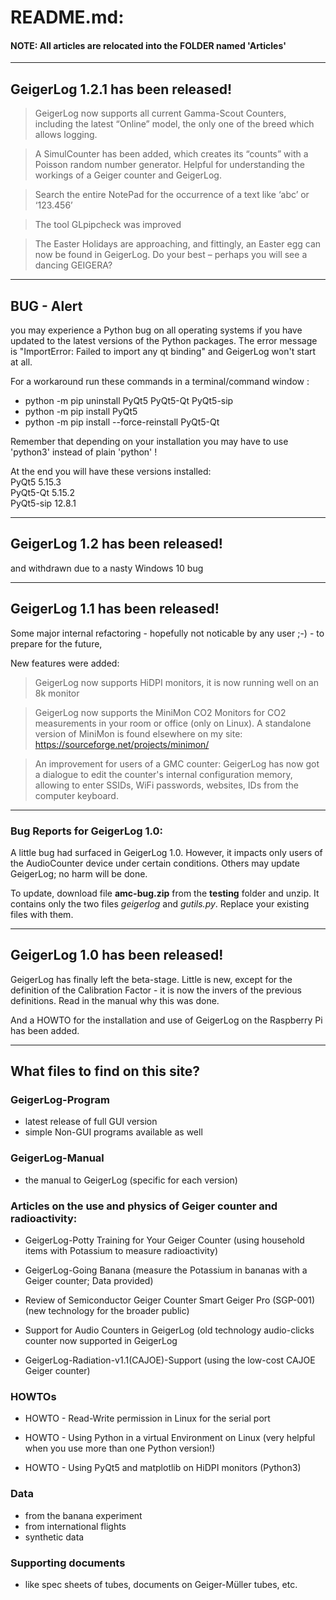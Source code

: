 # README.md:
<!--
localhost:
~$ grip README.md
include pics:
![GLMM](/Monitor8k.png "GeigerLog on an 8k monitor")
![GLMM](/MiniMon-GL.png "GeigerLog running integrated MiniMon device")
-->

#### NOTE: All **articles** are relocated into the FOLDER named 'Articles'
---

## GeigerLog 1.2.1 has been released!

> GeigerLog now supports all current Gamma-Scout Counters, including the lat­est “Online” model, the only one of the breed which allows logging.

> A SimulCounter has been added, which creates its “counts” with a Poisson random number generator. Helpful for understanding the workings of a Geiger counter and GeigerLog.

> Search the entire NotePad for the occurrence of a text like ‘abc’ or ‘123.456’

> The tool GLpipcheck was improved

> The Easter Holidays are approaching, and fittingly, an Easter egg can now be found in GeigerLog. Do your best – perhaps you will see a dancing GEIGERA?

---

## BUG - Alert

you may experience a Python bug on all operating systems if you have updated to
the latest versions of the Python packages. The error message is "ImportError:
Failed to import any qt binding" and GeigerLog won't start at all.

For a workaround run these commands in a terminal/command window :

- python -m pip uninstall  PyQt5 PyQt5-Qt PyQt5-sip
- python -m pip install  PyQt5
- python -m pip install --force-reinstall  PyQt5-Qt

Remember that depending on your installation you may have to use 'python3'
instead of plain 'python' !

At the end you will have these versions installed:
<br>   PyQt5            5.15.3
<br>   PyQt5-Qt         5.15.2
<br>   PyQt5-sip        12.8.1

---


## GeigerLog 1.2 has been released!

and withdrawn due to a nasty Windows 10 bug

---


## GeigerLog 1.1 has been released!

Some major internal refactoring - hopefully not noticable by any user ;-) - to
prepare for the future,

New features were added:

> GeigerLog now supports HiDPI monitors, it is now running well on an 8k monitor

> GeigerLog now supports the MiniMon CO2 Monitors for CO2 measurements in your
room or office (only on Linux). A standalone version of MiniMon is found
elsewhere on my site:
https://sourceforge.net/projects/minimon/

> An improvement for users of a GMC counter: GeigerLog has now got a dialogue to
edit the counter's internal configuration memory, allowing to enter SSIDs, WiFi
passwords, websites, IDs from the computer keyboard.

---

### Bug Reports for GeigerLog 1.0:

A little bug had surfaced in GeigerLog 1.0.
However, it impacts only users of the AudioCounter device under certain
conditions. Others may update GeigerLog; no harm will be done.

To update, download file **amc-bug.zip** from the **testing** folder and unzip.
It contains only the two files *geigerlog* and *gutils.py*. Replace your
existing files with them.

---

## GeigerLog 1.0 has been released!

GeigerLog has finally left the beta-stage. Little is new, except for the definition
of the Calibration Factor - it is now
the invers of the previous definitions. Read in the manual why this was done.

And a HOWTO for the installation and use of GeigerLog on the Raspberry Pi
has been added.

---

## What files to find on this site?

### GeigerLog-Program
- latest release of full GUI version
- simple Non-GUI programs available as well

### GeigerLog-Manual
- the manual to GeigerLog
  (specific for each version)


### Articles on the use and physics of Geiger counter and radioactivity:

- GeigerLog-Potty Training for Your Geiger Counter
  (using household items with Potassium to measure radioactivity)

- GeigerLog-Going Banana
  (measure the Potassium in bananas with a Geiger counter;
   Data provided)

- Review of Semiconductor Geiger Counter Smart Geiger Pro (SGP-001)
  (new technology for the broader public)

- Support for Audio Counters in GeigerLog
  (old technology audio-clicks counter now supported in GeigerLog

- GeigerLog-Radiation-v1.1(CAJOE)-Support
  (using the low-cost CAJOE Geiger counter)


### HOWTOs
- HOWTO - Read-Write permission in Linux for the serial port

- HOWTO - Using Python in a virtual Environment on Linux
  (very helpful when you use more than one Python version!)

- HOWTO - Using PyQt5 and matplotlib on HiDPI monitors (Python3)


### Data
- from the banana experiment
- from international flights
- synthetic data


### Supporting documents
- like spec sheets of tubes, documents on Geiger-Müller tubes, etc.

